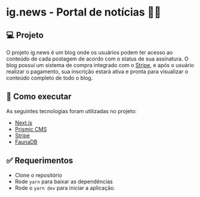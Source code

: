 # ig.news - Portal de notícias 📰🚀

## 💻 Projeto

O projeto ig.news é um blog onde os usuários podem ter acesso ao conteúdo de cada postagem de acordo com o status de sua assinatura.
O blog possui um sistema de compra integrado com o [Stripe](https://stripe.com/br), e após o usuário realizar o pagamento, sua inscrição estará ativa e pronta para visualizar o conteúdo completo de todo o blog.


## 🚀 Como executar

As seguintes tecnologias foram utilizadas no projeto:

- [Next.js](https://nextjs.org/)
- [Prismic CMS](https://prismic.io/)
- [Stripe](https://stripe.com/)
- [FaunaDB](https://fauna.com/)

## :white_check_mark: Requerimentos ##

- Clone o repositório
- Rode `yarn` para baixar as dependências
- Rode o `yarn dev` para iniciar a aplicação.